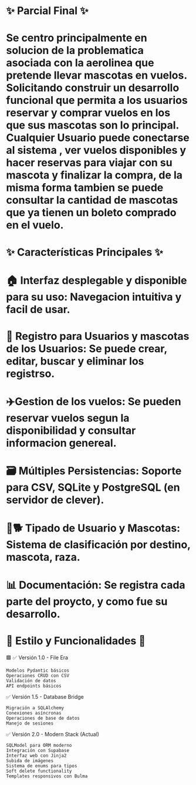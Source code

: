 # ✨ Parcial Final ✨ 

# Se centro principalmente en solucion de la problematica asociada con la aerolinea que pretende llevar mascotas en vuelos. Solicitando construir un desarrollo funcional que permita a los usuarios reservar y comprar vuelos en los que sus mascotas son lo principal. Cualquier Usuario puede conectarse al sistema , ver vuelos disponibles y hacer reservas para viajar con su mascota y finalizar la compra, de la misma forma tambien se puede consultar la cantidad de mascotas que ya tienen un boleto comprado en el vuelo.

# ✨ Características Principales ✨

  # 🏠 Interfaz desplegable y disponible para su uso: Navegacion intuitiva y facil de usar.
  # 📱 Registro para Usuarios y mascotas de los Usuarios: Se puede crear, editar, buscar y eliminar los registrso. 
  # ✈️​ Gestion de los vuelos: Se pueden reservar vuelos segun la disponibilidad y consultar informacion genereal.
  # 🗃️ Múltiples Persistencias: Soporte para CSV, SQLite y PostgreSQL (en servidor de clever).
  # 👥​🐕 Tipado de Usuario y Mascotas: Sistema de clasificación por destino, mascota, raza.
  # 📊 Documentación: Se registra cada parte del proycto, y como fue su desarrollo.

  
# 🌟​ Estilo y Funcionalidades 🌟​

​🟩​ ✅ Versión 1.0 - File Era

    Modelos Pydantic básicos
    Operaciones CRUD con CSV
    Validación de datos
    API endpoints básicos

✅ Versión 1.5 - Database Bridge

    Migración a SQLAlchemy
    Conexiones asíncronas
    Operaciones de base de datos
    Manejo de sesiones

✅ Versión 2.0 - Modern Stack (Actual)

    SQLModel para ORM moderno
    Integración con Supabase
    Interfaz web con Jinja2
    Subida de imágenes
    Sistema de enums para tipos
    Soft delete functionality
    Templates responsivos con Bulma

